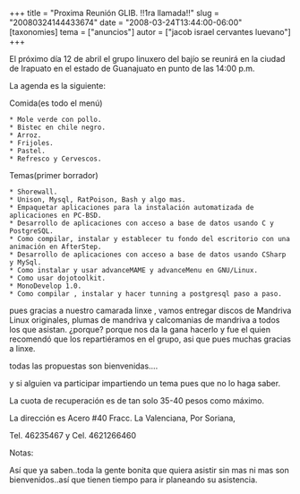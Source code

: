 +++
title = "Proxima Reunión GLIB. !!1ra llamada!!"
slug = "20080324144433674"
date = "2008-03-24T13:44:00-06:00"
[taxonomies]
tema = ["anuncios"]
autor = ["jacob israel cervantes luevano"]
+++

El próximo día 12 de abril el grupo linuxero del bajío se reunirá en la
ciudad de Irapuato en el estado de Guanajuato en punto de las 14:00 p.m.

La agenda es la siguiente:

Comida(es todo el menú)

    * Mole verde con pollo.
    * Bistec en chile negro.
    * Arroz.
    * Frijoles.
    * Pastel.
    * Refresco y Cervescos.

Temas(primer borrador)

    * Shorewall.
    * Unison, Mysql, RatPoison, Bash y algo mas.
    * Empaquetar aplicaciones para la instalación automatizada de aplicaciones en PC-BSD.
    * Desarrollo de aplicaciones con acceso a base de datos usando C y PostgreSQL.
    * Como compilar, instalar y establecer tu fondo del escritorio con una animación en AfterStep.
    * Desarrollo de aplicaciones con acceso a base de datos usando CSharp y MySql.
    * Como instalar y usar advanceMAME y advanceMenu en GNU/Linux.
    * Como usar dojotoolkit.
    * MonoDevelop 1.0.
    * Como compilar , instalar y hacer tunning a postgresql paso a paso.

pues gracias a nuestro camarada linxe , vamos entregar discos de
Mandriva Linux originales, plumas de mandriva y calcomanias de mandriva
a todos los que asistan. ¿porque? porque nos da la gana hacerlo y fue el
quien recomendó que los repartiéramos en el grupo, asi que pues muchas
gracias a linxe.

todas las propuestas son bienvenidas….

<!-- more -->
y si alguien va participar impartiendo un tema pues que no lo haga
saber.

La cuota de recuperación es de tan solo 35-40 pesos como máximo.

La dirección es Acero #40 Fracc. La Valenciana, Por Soriana,

Tel. 46235467 y Cel. 4621266460

Notas:

Así que ya saben..toda la gente bonita que quiera asistir sin mas ni mas
son bienvenidos..así que tienen tiempo para ir planeando su asistencia.

